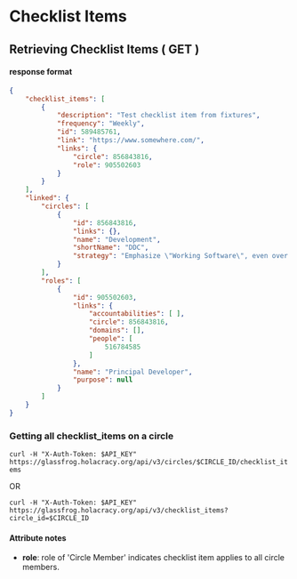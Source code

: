 Checklist Items
==========

Retrieving Checklist Items ( GET )
--------------------------

#### response format

```json
{
    "checklist_items": [
        {
            "description": "Test checklist item from fixtures",
            "frequency": "Weekly",
            "id": 589485761,
            "link": "https://www.somewhere.com/",
            "links": {
                "circle": 856843816,
                "role": 905502603
            }
        }
    ],
    "linked": {
        "circles": [
            {
                "id": 856843816,
                "links": {},
                "name": "Development",
                "shortName": "DDC",
                "strategy": "Emphasize \"Working Software\", even over \"Comprehensive Documentation\""
            }
        ],
        "roles": [
            {
                "id": 905502603,
                "links": {
                    "accountabilities": [ ],
                    "circle": 856843816,
                    "domains": [],
                    "people": [
                        516784585
                    ]
                },
                "name": "Principal Developer",
                "purpose": null
            }
        ]
    }
}
```

### Getting all checklist_items on a circle

`curl -H "X-Auth-Token: $API_KEY" https://glassfrog.holacracy.org/api/v3/circles/$CIRCLE_ID/checklist_items`

OR

`curl -H "X-Auth-Token: $API_KEY" https://glassfrog.holacracy.org/api/v3/checklist_items?circle_id=$CIRCLE_ID`

#### Attribute notes

* **role**:  role of 'Circle Member' indicates checklist item applies to all circle members.





